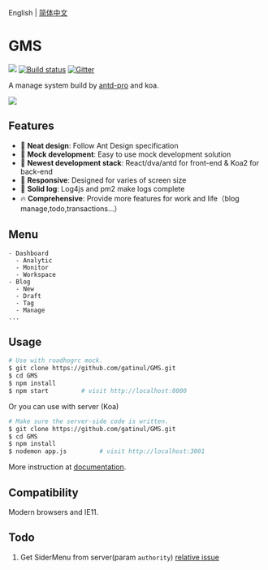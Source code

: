 English | [简体中文](./README.zh-CN.md)

# GMS

[![](https://img.shields.io/travis/ant-design/ant-design-pro/master.svg?style=flat-square)](https://travis-ci.org/ant-design/ant-design-pro) [![Build status](https://ci.appveyor.com/api/projects/status/67fxu2by3ibvqtat/branch/master?svg=true)](https://ci.appveyor.com/project/afc163/ant-design-pro/branch/master) [![Gitter](https://badges.gitter.im/ant-design/ant-design-pro.svg)](https://gitter.im/ant-design/ant-design-pro?utm_source=badge&utm_medium=badge&utm_campaign=pr-badge)

A manage system build by [antd-pro](http://pro.ant.design) and koa.

![](https://gatinul.org/public/img/gms.png)

## Features

* :gem: **Neat design**: Follow Ant Design specification
* :1234: **Mock development**: Easy to use mock development solution
* :rocket: **Newest development stack**: React/dva/antd for front-end & Koa2 for back-end
* :iphone: **Responsive**: Designed for varies of screen size
* :bookmark: **Solid log**: Log4js and pm2 make logs complete
* :fire: **Comprehensive**: Provide more features for work and life（blog manage,todo,transactions...）

## Menu

```
- Dashboard
  - Analytic
  - Monitor
  - Workspace
- Blog
  - New
  - Draft
  - Tag
  - Manage
...
```

## Usage

```bash
# Use with roadhogrc mock.
$ git clone https://github.com/gatinul/GMS.git
$ cd GMS
$ npm install
$ npm start         # visit http://localhost:8000
```

Or you can use with server (Koa)

```bash
# Make sure the server-side code is written.
$ git clone https://github.com/gatinul/GMS.git
$ cd GMS
$ npm install
$ nodemon app.js         # visit http://localhost:3001
```

More instruction at [documentation]().

## Compatibility

Modern browsers and IE11.

## Todo

1. Get SiderMenu from server(param `authority`) [relative issue](https://github.com/ant-design/ant-design-pro/issues/751)
